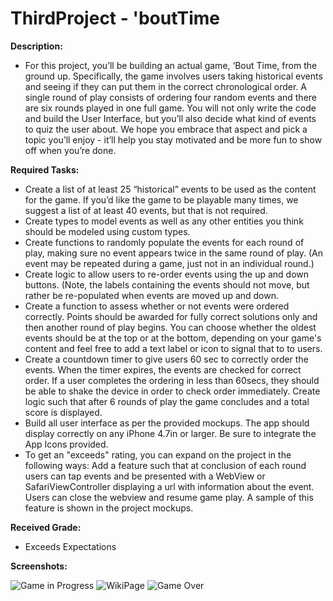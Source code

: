 # ThirdProject - 'boutTime

**Description:**
  - For this project, you’ll be building an actual game, ‘Bout Time, from the ground up.
Specifically, the game involves users taking historical events and seeing if they can put them in the correct chronological order. A single round of play consists of ordering four random events and there are six rounds played in one full game. You will not only write the code and build the User Interface, but you’ll also decide what kind of events to quiz the user about. We hope you embrace that aspect and pick a topic you’ll enjoy - it’ll help you stay motivated and be more fun to show off when you’re done.

**Required Tasks:**
  - Create a list of at least 25 “historical” events to be used as the content for the game. If you’d like the game to be playable many times, we suggest a list of at least 40 events, but that is not required.
  - Create types to model events as well as any other entities you think should be modeled using custom types.
  - Create functions to randomly populate the events for each round of play, making sure no event appears twice in the same round of play. (An event may be repeated during a game, just not in an individual round.)
  - Create logic to allow users to re-order events using the up and down buttons. (Note, the labels containing the events should not move, but rather be re-populated when events are moved up and down.
  - Create a function to assess whether or not events were ordered correctly. Points should be awarded for fully correct solutions only and then another round of play begins. You can choose whether the oldest events should be at the top or at the bottom, depending on your game's content and feel free to add a text label or icon to signal that to to users.
  - Create a countdown timer to give users 60 sec to correctly order the events. When the timer expires, the events are checked for correct order. If a user completes the ordering in less than 60secs, they should be able to shake the device in order to check order immediately. Create logic such that after 6 rounds of play the game concludes and a total score is displayed.
  - Build all user interface as per the provided mockups. The app should display correctly on any iPhone 4.7in or larger. Be sure to integrate the App Icons provided.
  - To get an "exceeds" rating, you can expand on the project in the following ways: 
  Add a feature such that at conclusion of each round users can tap events and be presented with a WebView or SafariViewController displaying a url with information about the event. Users can close the webview and resume game play. A sample of this feature is shown in the project mockups.

**Received Grade:**
  - Exceeds Expectations

**Screenshots:**
  
![Game in Progress](https://i.imgur.com/D8BhaSC.png)
![WikiPage](https://i.imgur.com/qs0v3lM.png)
![Game Over](https://i.imgur.com/JQidk6z.png)

